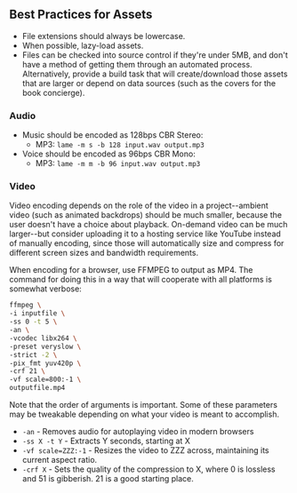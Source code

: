 ## Best Practices for Assets

* File extensions should always be lowercase.
* When possible, lazy-load assets.
* Files can be checked into source control if they're under 5MB, and don't have a method of getting them through an automated process. Alternatively, provide a build task that will create/download those assets that are larger or depend on data sources (such as the covers for the book concierge).

### Audio

* Music should be encoded as 128bps CBR Stereo:
    * MP3: `lame -m s -b 128 input.wav output.mp3`
* Voice should be encoded as 96bps CBR Mono:
    * MP3: `lame -m m -b 96 input.wav output.mp3`

### Video

Video encoding depends on the role of the video in a project--ambient video (such as animated backdrops) should be much smaller, because the user doesn't have a choice about playback. On-demand video can be much larger--but consider uploading it to a hosting service like YouTube instead of manually encoding, since those will automatically size and compress for different screen sizes and bandwidth requirements.

When encoding for a browser, use FFMPEG to output as MP4. The command for doing this in a way that will cooperate with all platforms is somewhat verbose:

```sh
ffmpeg \
-i inputfile \
-ss 0 -t 5 \
-an \
-vcodec libx264 \
-preset veryslow \
-strict -2 \
-pix_fmt yuv420p \
-crf 21 \
-vf scale=800:-1 \
outputfile.mp4
```

Note that the order of arguments is important. Some of these parameters may be tweakable depending on what your video is meant to accomplish.

* `-an` - Removes audio for autoplaying video in modern browsers
* `-ss X -t Y` - Extracts Y seconds, starting at X
* `-vf scale=ZZZ:-1` - Resizes the video to ZZZ across, maintaining its current aspect ratio.
* `-crf X` - Sets the quality of the compression to X, where 0 is lossless and 51 is gibberish. 21 is a good starting place.

